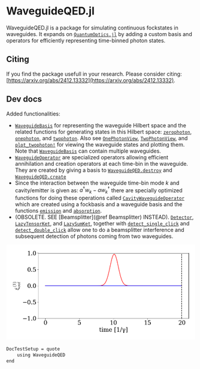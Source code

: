 # WaveguideQED.jl

WaveguideQED.jl is a package for simulating continuous fockstates in waveguides. It expands on [`QuantumOptics.jl`](https://qojulia.org/) by adding a custom basis and operators for efficiently representing time-binned photon states. 

## Citing
If you find the package usefull in your research. Please consider citing: [https://arxiv.org/abs/2412.13332](https://arxiv.org/abs/2412.13332).


## Dev docs
Added functionalities:
* [`WaveguideBasis`](@ref) for representing the waveguide Hilbert space and the related functions for generating states in this Hilbert space: [`zerophoton`](@ref), [`onephoton`](@ref), and [`twophoton`](@ref). Also see [`OnePhotonView`](@ref), [`TwoPhotonView`](@ref), and [`plot_twophoton!`](@ref) for viewing the waveguide states and plotting them. Note that [`WaveguideBasis`](@ref) can contain multiple waveguides.
* [`WaveguideOperator`](@ref) are specialized operators allowing efficient annihilation and creation operators at each time-bin in the waveguide. They are created by giving a basis to [`WaveguideQED.destroy`](@ref) and [`WaveguideQED.create`](@ref)
* Since the interaction between the waveguide time-bin mode $k$ and cavity/emitter is given as: $a^\dagger w_k - a w_k^\dagger$ there are specially optimized functions for doing these operations called [`CavityWaveguideOperator`](@ref) which are created using a fockbasis and a waveguide basis and the functions [`emission`](@ref) and [`absorption`](@ref).
* (OBSOLETE. SEE [Beamsplitter](@ref Beamsplitter) INSTEAD). [`Detector`](@ref), [`LazyTensorKet`](@ref), and [`LazySumKet`](@ref), together with [`detect_single_click`](@ref) and [`detect_double_click`](@ref) allow one to do a beamsplitter interference and subsequent detection of photons coming from two waveguides. 

![alt text](./animations/firstgif.gif)

```@meta
DocTestSetup = quote
    using WaveguideQED
end
```

